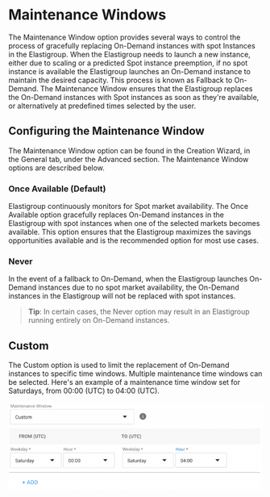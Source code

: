 # Maintenance Windows

The Maintenance Window option provides several ways to control the process of gracefully replacing On-Demand instances with spot Instances in the Elastigroup. When the Elastigroup needs to launch a new instance, either due to scaling or a predicted Spot instance preemption, if no spot instance is available the Elastigroup launches an On-Demand instance to maintain the desired capacity. This process is known as Fallback to On-Demand. The Maintenance Window ensures that the Elastigroup replaces the On-Demand instances with Spot instances as soon as they're available, or alternatively at predefined times selected by the user.

## Configuring the Maintenance Window

The Maintenance Window option can be found in the Creation Wizard, in the General tab, under the Advanced section. The Maintenance Window options are described below.

### Once Available (Default)

Elastigroup continuously monitors for Spot market availability. The Once Available option gracefully replaces On-Demand instances in the Elastigroup with spot instances when one of the selected markets becomes available. This option ensures that the Elastigroup maximizes the savings opportunities available and is the recommended option for most use cases.

### Never

In the event of a fallback to On-Demand, when the Elastigroup launches On-Demand instances due to no spot market availability, the On-Demand instances in the Elastigroup will not be replaced with spot instances.

> **Tip**: In certain cases, the Never option may result in an Elastigroup running entirely on On-Demand instances.

## Custom

The Custom option is used to limit the replacement of On-Demand instances to specific time windows. Multiple maintenance time windows can be selected. Here's an example of a maintenance time window set for Saturdays, from 00:00 (UTC) to 04:00 (UTC).

<img src="/elastigroup/_media/corefeatures-maintenancewindow-01.png" />

